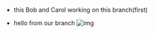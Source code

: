 * this Bob and Carol working on this branch(first)

* hello from our branch 
![img](https://media-exp3.licdn.com/dms/image/C560BAQEfkGMMt27R_g/company-logo_200_200/0/1611935117290?e=2159024400&v=beta&t=JfS4fC-3BnogK1eHuSg0yDHZ21xVFRIIACeb5zGf634) 



